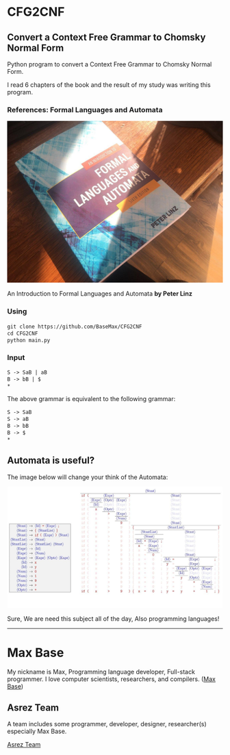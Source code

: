 # CFG2CNF

## Convert a Context Free Grammar to Chomsky Normal Form

Python program to convert a Context Free Grammar to Chomsky Normal Form.

I read 6 chapters of the book and the result of my study was writing this program.

### References: Formal Languages and Automata

![Context Free Grammar Book](book.jpg)

An Introduction to Formal Languages and Automata **by Peter Linz**

### Using

```
git clone https://github.com/BaseMax/CFG2CNF
cd CFG2CNF
python main.py
```

### Input

```
S -> SaB | aB
B -> bB | $
*
```

The above grammar is equivalent to the following grammar:

```
S -> SaB
S -> aB
B -> bB
B -> $
*
```

## Automata is useful?

The image below will change your think of the Automata:

![Grammer sample image](grammer.jpg)

Sure, We are need this subject all of the day, Also programming languages!

---------

# Max Base

My nickname is Max, Programming language developer, Full-stack programmer. I love computer scientists, researchers, and compilers. ([Max Base](https://maxbase.org/))

## Asrez Team

A team includes some programmer, developer, designer, researcher(s) especially Max Base.

[Asrez Team](https://www.asrez.com/)

